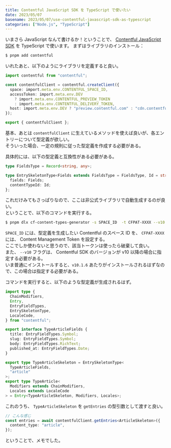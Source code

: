 ```yaml
---
title: Contentful JavaScript SDK を TypeScript で使いたい
date: 2023/05/07
basename: 2023/05/07/use-contentful-javascript-sdk-as-typescript
categories: ["Node.js", "TypeScript"]
---
```


いまさら JavaScript なんて書けるか！ということで、 [Contentful JavaScript SDK](https://www.contentful.com/developers/docs/javascript/tutorials/typescript-in-javascript-client-library/) を TypeScript で使います。
まずはライブラリのインストール：

```bash
$ pnpm add contentful
```

いれたあと、以下のようにライブラリを定義すると良い。

```typescript:lib/contentful.ts
import contentful from "contentful";

const contentfulClient = contentful.createClient({
  space: import.meta.env.CONTENTFUL_SPACE_ID,
  accessToken: import.meta.env.DEV
    ? import.meta.env.CONTENTFUL_PREVIEW_TOKEN
    : import.meta.env.CONTENTFUL_DELIVERY_TOKEN,
  host: import.meta.env.DEV ? "preview.contentful.com" : "cdn.contentful.com",
});

export { contentfulClient };
```

基本、あとは `contentfulClient` に生えているメソッドを使えば良いが、各エントリーについて型定義が欲しい。  
そういった場合、一定の規則に従った型定義を作成する必要がある。

具体的には、以下の型定義と互換性がある必要がある。

```typescript
type FieldsType = Record<string, any>;

type EntrySkeletonType<Fields extends FieldsType = FieldsType, Id = string> = {
  fields: Fields;
  contentTypeId: Id;
};
```

これだけみてもさっぱりなので、ここは非公式ライブラリで自動生成するのが良い。  
ということで、以下のコマンドを実行する。

```bash
$ pnpm dlx cf-content-types-generator -s SPACE_ID  -t CFPAT-XXXX --v10
```

`SPACE_ID` には、型定義を生成したい Contentful のスペース ID を、 `CFPAT-XXXX` には、 Content Management Token を設定する。  
ここでしか使わないと思うので、該当トークンは使ったら破棄して良い。  
また、 `--v10` フラグは、 Contentful SDK のバージョンが v10 以降の場合に指定する必要がある。  
いま普通にインストールすると、`v10.1.6` あたりがインストールされるはずなので、この場合は指定する必要がある。

コマンドを実行すると、以下のような型定義が生成されるはず。

```typescript
import type {
  ChainModifiers,
  Entry,
  EntryFieldTypes,
  EntrySkeletonType,
  LocaleCode,
} from "contentful";

export interface TypeArticleFields {
  title: EntryFieldTypes.Symbol;
  slug: EntryFieldTypes.Symbol;
  body: EntryFieldTypes.RichText;
  published_at: EntryFieldTypes.Date;
}

export type TypeArticleSkeleton = EntrySkeletonType<
  TypeArticleFields,
  "article"
>;
export type TypeArticle<
  Modifiers extends ChainModifiers,
  Locales extends LocaleCode
> = Entry<TypeArticleSkeleton, Modifiers, Locales>;
```

これのうち、 `TypeArticleSkeleton` を `getEntries` の型引数として渡すと良い。

```typescript
// こんな感じ
const entries = await contentfulClient.getEntries<ArticleSkeleton>({
  content_type: "article",
});
```

ということで、メモでした。
